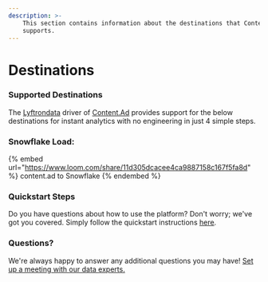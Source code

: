 ```yaml
---
description: >-
    This section contains information about the destinations that Content.Ad
    supports.
---
```


# Destinations

### Supported Destinations

The [Lyftrondata](https://www.lyftrondata.com/) driver of [Content.Ad](https://www.lyftrondata.com/integration/content.ad/) provides support for the below destinations for instant analytics with no engineering in just 4 simple steps.

### Snowflake Load:

{% embed url="https://www.loom.com/share/11d305dcacee4ca9887158c167f5fa8d" %}
content.ad to Snowflake
{% endembed %}

### Quickstart Steps

Do you have questions about how to use the platform? Don't worry; we've got you covered. Simply follow the quickstart instructions [here](../../../quickstart-steps.md).

### Questions? <a href="#questions" id="questions"></a>

We're always happy to answer any additional questions you may have! [Set up a meeting with our data experts.](https://www.lyftrondata.com/book-a-meeting/)
